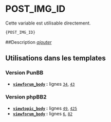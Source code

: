 # POST_IMG_ID


Cette variable est utilisable directement.

```html
{POST_IMG_ID}
```

##Description
[*ajouter*](https://fa-tvars.appspot.com/var/POST_IMG_ID)

## Utilisations dans les templates

### Version PunBB
* __[`viewforum_body`](../tpl/var/punbb/viewforum_body.md#readme) :__ lignes [`34`](../tpl/src/punbb/viewforum_body.tpl#L34), [`43`](../tpl/src/punbb/viewforum_body.tpl#L43)

### Version phpBB2
* __[`viewtopic_body`](../tpl/var/subsilver/viewtopic_body.md#readme) :__ lignes [`49`](../tpl/src/subsilver/viewtopic_body.tpl#L49), [`425`](../tpl/src/subsilver/viewtopic_body.tpl#L425)
* __[`viewforum_body`](../tpl/var/subsilver/viewforum_body.md#readme) :__ lignes [`6`](../tpl/src/subsilver/viewforum_body.tpl#L6), [`82`](../tpl/src/subsilver/viewforum_body.tpl#L82)